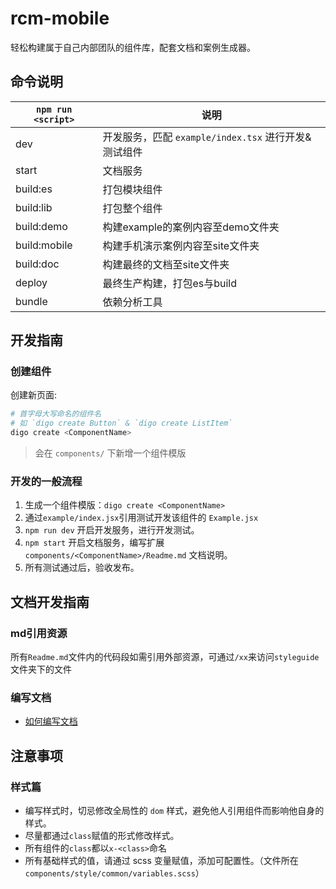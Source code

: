 # rcm-mobile
轻松构建属于自己内部团队的组件库，配套文档和案例生成器。

## 命令说明
|`npm run <script>`|说明|
|------------------|---|
|dev|开发服务，匹配 `example/index.tsx` 进行开发&测试组件|
|start|文档服务|
|build:es|打包模块组件|
|build:lib|打包整个组件|
|build:demo|构建example的案例内容至demo文件夹|
|build:mobile|构建手机演示案例内容至site文件夹|
|build:doc|构建最终的文档至site文件夹|
|deploy|最终生产构建，打包es与build|
|bundle|依赖分析工具|

## 开发指南

### 创建组件
创建新页面:
```bash
# 首字母大写命名的组件名
# 如 `digo create Button` & `digo create ListItem`
digo create <ComponentName>
```

> 会在 `components/` 下新增一个组件模版

### 开发的一般流程
1. 生成一个组件模版：`digo create <ComponentName>`
2. 通过`example/index.jsx`引用测试开发该组件的 `Example.jsx`
3. `npm run dev` 开启开发服务，进行开发测试。
4. `npm start` 开启文档服务，编写扩展 `components/<ComponentName>/Readme.md` 文档说明。
5. 所有测试通过后，验收发布。


## 文档开发指南

### md引用资源
所有`Readme.md`文件内的代码段如需引用外部资源，可通过`/xx`来访问`styleguide`文件夹下的文件

### 编写文档
- [如何编写文档](https://react-styleguidist.js.org/docs/documenting.html#public-methods)

## 注意事项

### 样式篇
- 编写样式时，切忌修改全局性的 `dom` 样式，避免他人引用组件而影响他自身的样式。
- 尽量都通过`class`赋值的形式修改样式。
- 所有组件的`class`都以`x-<class>`命名
- 所有基础样式的值，请通过 scss 变量赋值，添加可配置性。（文件所在 `components/style/common/variables.scss`）